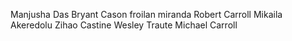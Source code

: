 Manjusha Das
Bryant Cason
froilan miranda
Robert Carroll
Mikaila Akeredolu
Zihao Castine
Wesley Traute
Michael Carroll
